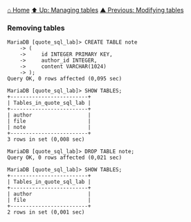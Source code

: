[⌂ Home](../../README.md)
[⬆ Up: Managing tables](managing_tables.md)
[▲ Previous: Modifying tables](modifying_tables.md)

### Removing tables

```
MariaDB [quote_sql_lab]> CREATE TABLE note
    -> (
    ->     id INTEGER PRIMARY KEY,
    ->     author_id INTEGER,
    ->     content VARCHAR(1024)
    -> );
Query OK, 0 rows affected (0,095 sec)

MariaDB [quote_sql_lab]> SHOW TABLES;
+-------------------------+
| Tables_in_quote_sql_lab |
+-------------------------+
| author                  |
| file                    |
| note                    |
+-------------------------+
3 rows in set (0,008 sec)

MariaDB [quote_sql_lab]> DROP TABLE note;
Query OK, 0 rows affected (0,021 sec)

MariaDB [quote_sql_lab]> SHOW TABLES;
+-------------------------+
| Tables_in_quote_sql_lab |
+-------------------------+
| author                  |
| file                    |
+-------------------------+
2 rows in set (0,001 sec)

```
